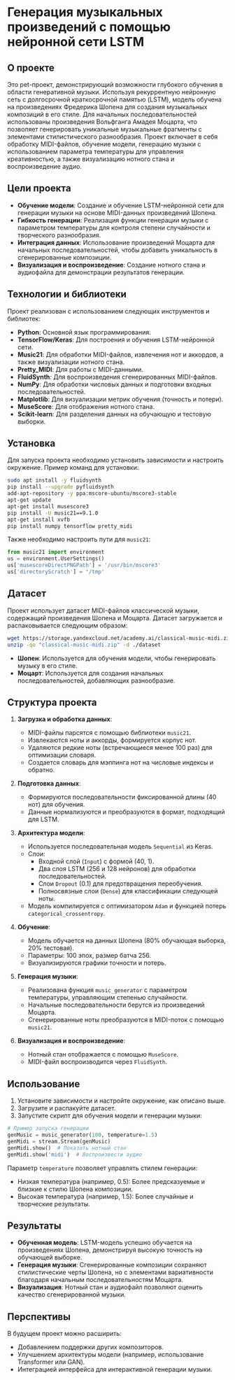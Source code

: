 # Генерация музыкальных произведений с помощью нейронной сети LSTM

## О проекте

Это pet-проект, демонстрирующий возможности глубокого обучения в области генеративной музыки. Используя рекуррентную нейронную сеть с долгосрочной краткосрочной памятью (LSTM), модель обучена на произведениях Фредерика Шопена для создания музыкальных композиций в его стиле. Для начальных последовательностей использованы произведения Вольфганга Амадея Моцарта, что позволяет генерировать уникальные музыкальные фрагменты с элементами стилистического разнообразия. Проект включает в себя обработку MIDI-файлов, обучение модели, генерацию музыки с использованием параметра температуры для управления креативностью, а также визуализацию нотного стана и воспроизведение аудио.

## Цели проекта

- **Обучение модели**: Создание и обучение LSTM-нейронной сети для генерации музыки на основе MIDI-данных произведений Шопена.
- **Гибкость генерации**: Реализация функции генерации музыки с параметром температуры для контроля степени случайности и творческого разнообразия.
- **Интеграция данных**: Использование произведений Моцарта для начальных последовательностей, чтобы добавить уникальность в сгенерированные композиции.
- **Визуализация и воспроизведение**: Создание нотного стана и аудиофайла для демонстрации результатов генерации.

## Технологии и библиотеки

Проект реализован с использованием следующих инструментов и библиотек:

- **Python**: Основной язык программирования.
- **TensorFlow/Keras**: Для построения и обучения LSTM-нейронной сети.
- **Music21**: Для обработки MIDI-файлов, извлечения нот и аккордов, а также визуализации нотного стана.
- **Pretty_MIDI**: Для работы с MIDI-данными.
- **FluidSynth**: Для воспроизведения сгенерированных MIDI-файлов.
- **NumPy**: Для обработки числовых данных и подготовки входных последовательностей.
- **Matplotlib**: Для визуализации метрик обучения (точность и потери).
- **MuseScore**: Для отображения нотного стана.
- **Scikit-learn**: Для разделения данных на обучающую и тестовую выборки.

## Установка

Для запуска проекта необходимо установить зависимости и настроить окружение. Пример команд для установки:

```bash
sudo apt install -y fluidsynth
pip install --upgrade pyfluidsynth
add-apt-repository -y ppa:mscore-ubuntu/mscore3-stable
apt-get update
apt-get install musescore3
pip install -U music21==9.1.0
apt-get install xvfb
pip install numpy tensorflow pretty_midi
```

Также необходимо настроить пути для `music21`:

```python
from music21 import environment
us = environment.UserSettings()
us['musescoreDirectPNGPath'] = '/usr/bin/mscore3'
us['directoryScratch'] = '/tmp'
```

## Датасет

Проект использует датасет MIDI-файлов классической музыки, содержащий произведения Шопена и Моцарта. Датасет загружается и распаковывается следующим образом:

```bash
wget https://storage.yandexcloud.net/academy.ai/classical-music-midi.zip
unzip -qo "classical-music-midi.zip" -d ./dataset
```

- **Шопен**: Используется для обучения модели, чтобы генерировать музыку в его стиле.
- **Моцарт**: Используется для создания начальных последовательностей, добавляющих разнообразие.

## Структура проекта

1. **Загрузка и обработка данных**:

   - MIDI-файлы парсятся с помощью библиотеки `music21`.
   - Извлекаются ноты и аккорды, формируется корпус нот.
   - Удаляются редкие ноты (встречающиеся менее 100 раз) для оптимизации словаря.
   - Создается словарь для мэппинга нот на числовые индексы и обратно.

2. **Подготовка данных**:

   - Формируются последовательности фиксированной длины (40 нот) для обучения.
   - Данные нормализуются и преобразуются в формат, подходящий для LSTM.

3. **Архитектура модели**:

   - Используется последовательная модель `Sequential` из Keras.
   - Слои:
     - Входной слой (`Input`) с формой (40, 1).
     - Два слоя LSTM (256 и 128 нейронов) для обработки последовательностей.
     - Слои `Dropout` (0.1) для предотвращения переобучения.
     - Полносвязные слои (`Dense`) для классификации следующей ноты.
   - Модель компилируется с оптимизатором `Adam` и функцией потерь `categorical_crossentropy`.

4. **Обучение**:

   - Модель обучается на данных Шопена (80% обучающая выборка, 20% тестовая).
   - Параметры: 100 эпох, размер батча 256.
   - Визуализируются графики точности и потерь.

5. **Генерация музыки**:

   - Реализована функция `music_generator` с параметром температуры, управляющим степенью случайности.
   - Начальные последовательности берутся из произведений Моцарта.
   - Сгенерированные ноты преобразуются в MIDI-поток с помощью `music21`.

6. **Визуализация и воспроизведение**:

   - Нотный стан отображается с помощью `MuseScore`.
   - MIDI-файл воспроизводится через `FluidSynth`.

## Использование

1. Установите зависимости и настройте окружение, как описано выше.
2. Загрузите и распакуйте датасет.
3. Запустите скрипт для обучения модели и генерации музыки:

```python
# Пример запуска генерации
genMusic = music_generator(100, temperature=1.5)
genMidi = stream.Stream(genMusic)
genMidi.show()  # Показать нотный стан
genMidi.show('midi')  # Воспроизвести аудио
```

Параметр `temperature` позволяет управлять стилем генерации:

- Низкая температура (например, 0.5): Более предсказуемые и близкие к стилю Шопена композиции.
- Высокая температура (например, 1.5): Более случайные и творческие результаты.

## Результаты

- **Обученная модель**: LSTM-модель успешно обучается на произведениях Шопена, демонстрируя высокую точность на обучающей выборке.
- **Генерация музыки**: Сгенерированные композиции сохраняют стилистические черты Шопена, но с элементами вариативности благодаря начальным последовательностям Моцарта.
- **Визуализация**: Нотный стан и аудиофайл позволяют оценить качество сгенерированной музыки.

## Перспективы

В будущем проект можно расширить:

- Добавлением поддержки других композиторов.
- Улучшением архитектуры модели (например, использование Transformer или GAN).
- Интеграцией интерфейса для интерактивной генерации музыки.
